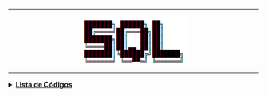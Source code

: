 ----
<div align="Center"> 
<a href="https://github.com/l34-n/SQL/blob/main/SQL.png"><img src="https://github.com/l34-n/SQL/blob/main/SQL.png">
</div> 
  
----
<details>
  <summary><b>Lista de Códigos </b></summary>
<div align="Center"> 
  
| Título                    | Descrição                                                                        |
| ------------------------- | ---------------------------------------------------------------------------------|

</div> 
</details>
